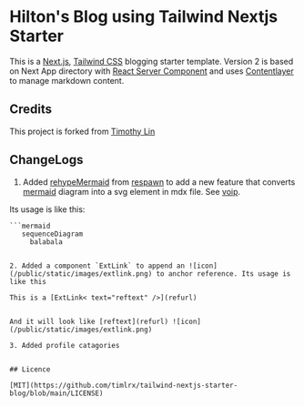 
# Hilton's Blog using Tailwind Nextjs Starter

This is a [Next.js](https://nextjs.org/), [Tailwind CSS](https://tailwindcss.com/) blogging starter template. Version 2 is based on Next App directory with [React Server Component](https://nextjs.org/docs/getting-started/react-essentials#server-components) and uses [Contentlayer](https://www.contentlayer.dev/) to manage markdown content.


## Credits

This project is forked from [Timothy Lin](https://www.timlrx.com)

## ChangeLogs

1. Added [rehypeMermaid](https://github.com/natikgadzhi/respawn-io/blob/main/lib/rehypeMermaid.ts) from [respawn](https://github.com/natikgadzhi/respawn-io) to add a new feature that converts [mermaid](https://mermaid.js.org/) diagram into a svg element in mdx file. See [voip](https://hiltonchiang.github.io/blog/voip).

Its usage is like this:

```
```mermaid
   sequenceDiagram
     balabala
```
```

2. Added a component `ExtLink` to append an ![icon](/public/static/images/extlink.png) to anchor reference. Its usage is like this 

```
    This is a [ExtLink< text="reftext" />](refurl)
```

And it will look like [reftext](refurl) ![icon](/public/static/images/extlink.png)

3. Added profile catagories


## Licence

[MIT](https://github.com/timlrx/tailwind-nextjs-starter-blog/blob/main/LICENSE) 
